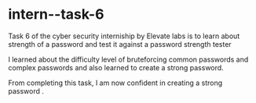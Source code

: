 # intern--task-6

Task 6 of the cyber security interniship by Elevate labs is to learn about strength of a password and test it against a password strength tester

I learned about the difficulty level of bruteforcing common passwords and complex passwords and also learned to create a strong password.

From completing this task, I am now confident in creating a strong password .
